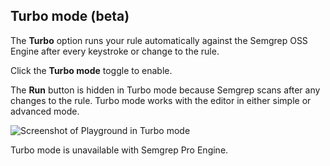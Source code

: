 ## Turbo mode (beta)

The **Turbo** option runs your rule automatically against the Semgrep OSS Engine after every keystroke or change to the rule.

Click the <i class="fa-solid fa-toggle-large-on"></i> **Turbo mode** toggle to enable.

The **Run** button is hidden in Turbo mode because Semgrep scans after any changes to the rule. Turbo mode works with the editor in either simple or advanced mode.

![Screenshot of Playground in Turbo mode](/img/playground-turbo.png)

Turbo mode is unavailable with Semgrep Pro Engine.
